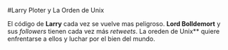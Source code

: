 #Larry Ploter y La Orden de Unix

El código de **Larry** cada vez se vuelve mas peligroso.
**Lord Bolldemort** y sus *followers* tienen cada vez más *retweets*.
La oreden de Unix** quiere enfrentarse a ellos y luchar por el bien del mundo.


